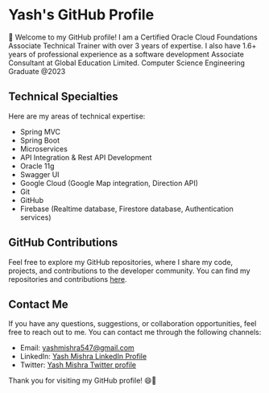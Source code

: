 # Yash's GitHub Profile

👋 Welcome to my GitHub profile! I am a Certified Oracle Cloud Foundations Associate Technical Trainer with over 3 years of expertise. I also have 1.6+ years of professional experience as a software development Associate Consultant at Global Education Limited. Computer Science Engineering Graduate @2023 

## Technical Specialties

Here are my areas of technical expertise:

- Spring MVC
- Spring Boot
- Microservices
- API Integration & Rest API Development
- Oracle 11g
- Swagger UI
- Google Cloud (Google Map integration, Direction API)
- Git
- GitHub
- Firebase (Realtime database, Firestore database, Authentication services)

## GitHub Contributions

Feel free to explore my GitHub repositories, where I share my code, projects, and contributions to the developer community. You can find my repositories and contributions [here](https://github.com/yash547).

## Contact Me

If you have any questions, suggestions, or collaboration opportunities, feel free to reach out to me. You can contact me through the following channels:

- Email: [yashmishra547@gmail.com](mailto:yashmishra547@gmail.com)
- LinkedIn: [Yash Mishra LinkedIn Profile](https://www.linkedin.com/in/yash-mishra-954540152/)
- Twitter: [Yash Mishra Twitter profile](https://twitter.com/yashmis41284459)

Thank you for visiting my GitHub profile! 😄🚀
